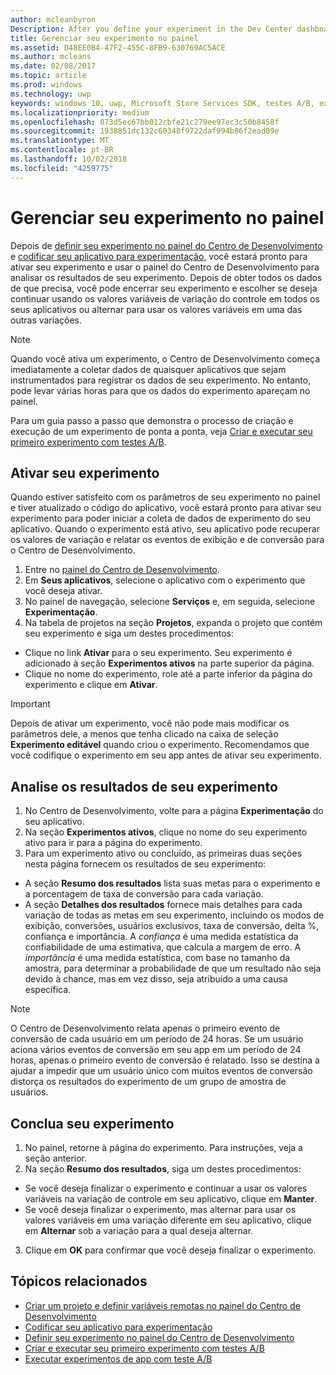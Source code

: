 ```yaml
---
author: mcleanbyron
Description: After you define your experiment in the Dev Center dashboard and code your experiment in your app, you are ready to active your experiment and use the Dev Center dashboard to review the results of your experiment.
title: Gerenciar seu experimento no painel
ms.assetid: D48EE0B4-47F2-455C-8FB9-630769AC5ACE
ms.author: mcleans
ms.date: 02/08/2017
ms.topic: article
ms.prod: windows
ms.technology: uwp
keywords: windows 10, uwp, Microsoft Store Services SDK, testes A/B, experimentos
ms.localizationpriority: medium
ms.openlocfilehash: 073d5ec67bb012cbfe21c279ee97ec3c50b8458f
ms.sourcegitcommit: 1938851dc132c60348f9722daf994b86f2ead09e
ms.translationtype: MT
ms.contentlocale: pt-BR
ms.lasthandoff: 10/02/2018
ms.locfileid: "4259775"
---
```

# <a name="manage-your-experiment-in-the-dashboard"></a>Gerenciar seu experimento no painel

Depois de [definir seu experimento no painel do Centro de Desenvolvimento](define-your-experiment-in-the-dev-center-dashboard.md) e [codificar seu aplicativo para experimentação](code-your-experiment-in-your-app.md), você estará pronto para ativar seu experimento e usar o painel do Centro de Desenvolvimento para analisar os resultados de seu experimento. Depois de obter todos os dados de que precisa, você pode encerrar seu experimento e escolher se deseja continuar usando os valores variáveis de variação do controle em todos os seus aplicativos ou alternar para usar os valores variáveis em uma das outras variações.

> [!NOTE]
> Quando você ativa um experimento, o Centro de Desenvolvimento começa imediatamente a coletar dados de quaisquer aplicativos que sejam instrumentados para registrar os dados de seu experimento. No entanto, pode levar várias horas para que os dados do experimento apareçam no painel.

Para um guia passo a passo que demonstra o processo de criação e execução de um experimento de ponta a ponta, veja [Criar e executar seu primeiro experimento com testes A/B](create-and-run-your-first-experiment-with-a-b-testing.md).

## <a name="activate-your-experiment"></a>Ativar seu experimento

Quando estiver satisfeito com os parâmetros de seu experimento no painel e tiver atualizado o código do aplicativo, você estará pronto para ativar seu experimento para poder iniciar a coleta de dados de experimento do seu aplicativo. Quando o experimento está ativo, seu aplicativo pode recuperar os valores de variação e relatar os eventos de exibição e de conversão para o Centro de Desenvolvimento.

1. Entre no [painel do Centro de Desenvolvimento](https://dev.windows.com/overview).
2. Em **Seus aplicativos**, selecione o aplicativo com o experimento que você deseja ativar.
3. No painel de navegação, selecione **Serviços** e, em seguida, selecione **Experimentação**.
4. Na tabela de projetos na seção **Projetos**, expanda o projeto que contém seu experimento e siga um destes procedimentos:
  * Clique no link **Ativar** para o seu experimento. Seu experimento é adicionado à seção **Experimentos ativos** na parte superior da página.
  * Clique no nome do experimento, role até a parte inferior da página do experimento e clique em **Ativar**.

> [!IMPORTANT]
> Depois de ativar um experimento, você não pode mais modificar os parâmetros dele, a menos que tenha clicado na caixa de seleção **Experimento editável** quando criou o experimento. Recomendamos que você codifique o experimento em seu app antes de ativar seu experimento.

## <a name="review-the-results-of-your-experiment"></a>Analise os resultados de seu experimento

1. No Centro de Desenvolvimento, volte para a página **Experimentação** do seu aplicativo.
2. Na seção **Experimentos ativos**, clique no nome do seu experimento ativo para ir para a página do experimento.
3. Para um experimento ativo ou concluído, as primeiras duas seções nesta página fornecem os resultados de seu experimento:
  * A seção **Resumo dos resultados** lista suas metas para o experimento e a porcentagem de taxa de conversão para cada variação.
  * A seção **Detalhes dos resultados** fornece mais detalhes para cada variação de todas as metas em seu experimento, incluindo os modos de exibição, conversões, usuários exclusivos, taxa de conversão, delta %, confiança e importância. A *confiança* é uma medida estatística da confiabilidade de uma estimativa, que calcula a margem de erro. A *importância* é uma medida estatística, com base no tamanho da amostra, para determinar a probabilidade de que um resultado não seja devido à chance, mas em vez disso, seja atribuído a uma causa específica.

> [!NOTE]
> O Centro de Desenvolvimento relata apenas o primeiro evento de conversão de cada usuário em um período de 24 horas. Se um usuário aciona vários eventos de conversão em seu app em um período de 24 horas, apenas o primeiro evento de conversão é relatado. Isso se destina a ajudar a impedir que um usuário único com muitos eventos de conversão distorça os resultados do experimento de um grupo de amostra de usuários.


## <a name="complete-your-experiment"></a>Conclua seu experimento

1. No painel, retorne à página do experimento. Para instruções, veja a seção anterior.
2. Na seção **Resumo dos resultados**, siga um destes procedimentos:
  * Se você deseja finalizar o experimento e continuar a usar os valores variáveis na variação de controle em seu aplicativo, clique em **Manter**.
  * Se você deseja finalizar o experimento, mas alternar para usar os valores variáveis em uma variação diferente em seu aplicativo, clique em **Alternar** sob a variação para a qual deseja alternar.
3. Clique em **OK** para confirmar que você deseja finalizar o experimento.


## <a name="related-topics"></a>Tópicos relacionados

* [Criar um projeto e definir variáveis remotas no painel do Centro de Desenvolvimento](create-a-project-and-define-remote-variables-in-the-dev-center-dashboard.md)
* [Codificar seu aplicativo para experimentação](code-your-experiment-in-your-app.md)
* [Definir seu experimento no painel do Centro de Desenvolvimento](define-your-experiment-in-the-dev-center-dashboard.md)
* [Criar e executar seu primeiro experimento com testes A/B](create-and-run-your-first-experiment-with-a-b-testing.md)
* [Executar experimentos de app com teste A/B](run-app-experiments-with-a-b-testing.md)
